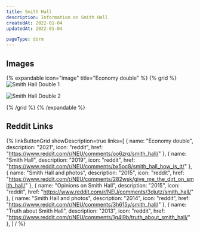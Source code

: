 ```yaml
---
title: Smith Hall
description: Information on Smith Hall
createdAt: 2022-01-04
updatedAt: 2022-01-04

pageType: dorm
---
```


## Images

{% expandable icon="image" title="Economy double" %}
{% grid %}
![Smith Hall Double 1](/housing/smith-hall/double1.jpeg)

![Smith Hall Double 2](/housing/smith-hall/double2.jpeg)

{% /grid %}
{% /expandable %}

## Reddit Links

{% linkButtonGrid
  showDescription=true
  links=[
    { name: "Economy double", description: "2021", icon: "reddit", href: "https://www.reddit.com/r/NEU/comments/oo6zrq/smith_hall/" },
    { name: "Smith Hall", description: "2019", icon: "reddit", href: "https://www.reddit.com/r/NEU/comments/bx5oc8/smith_hall_how_is_it/" },
    { name: "Smith Hall and photos", description: "2015", icon: "reddit", href: "https://www.reddit.com/r/NEU/comments/282wsk/give_me_the_dirt_on_smith_hall/" },
    { name: "Opinions on Smith Hall", description: "2015", icon: "reddit", href: "https://www.reddit.com/r/NEU/comments/3djutz/smith_hall/" },
    { name: "Smith Hall and photos", description: "2014", icon: "reddit", href: "https://www.reddit.com/r/NEU/comments/3h615y/smith_hall/" },
    { name: "Truth about Smith Hall", description: "2013", icon: "reddit", href: "https://www.reddit.com/r/NEU/comments/1g4l9b/truth_about_smith_hall/" },
  ] / %}
